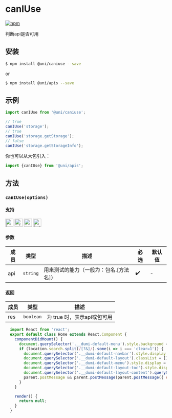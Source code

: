 # canIUse 

[![npm](https://img.shields.io/npm/v/@uni/caniuse.svg)](https://www.npmjs.com/package/@uni/caniuse)

判断api是否可用

## 安装

```bash
$ npm install @uni/caniuse --save
```
or
```bash
$ npm install @uni/apis --save
```
## 示例

```javascript
import canIUse from '@uni/caniuse';

// true
canIUse('storage');
// true
canIUse('storage.getStorage');
// false
canIUse('storage.getStorageInfo');

```

你也可以从大包引入：

```js
import {canIUse} from '@uni/apis';
```

## 方法

### `canIUse(options)`

#### 支持

<img alt="browser" src="https://gw.alicdn.com/tfs/TB1uYFobGSs3KVjSZPiXXcsiVXa-200-200.svg" width="25px" height="25px" title="h5" /> <img alt="miniApp" src="https://gw.alicdn.com/tfs/TB1bBpmbRCw3KVjSZFuXXcAOpXa-200-200.svg" width="25px" height="25px" title="阿里小程序" /> <img alt="wechatMiniprogram" src="https://img.alicdn.com/tfs/TB1slcYdxv1gK0jSZFFXXb0sXXa-200-200.svg" width="25px" height="25px" title="微信小程序"> <img alt="bytedanceMicroApp" src="https://gw.alicdn.com/tfs/TB1jFtVzO_1gK0jSZFqXXcpaXXa-200-200.svg" width="25px" height="25px" title="字节跳动小程序">

#### 参数

| 成员 | 类型 | 描述 | 必选 | 默认值 |
| --- | --- | --- | --- | --- |
| api | `string` | 用来测试的能力（一般为：包名.[方法名]） | ✔️ | - |

#### 返回

| 成员 | 类型 | 描述 |
| --- | --- | --- |
| res | `boolean` | 为 true 时，表示api或包可用 |


```jsx | inline
  import React from 'react';
  export default class Home extends React.Component {
    componentDidMount() {
      document.querySelector('.__dumi-default-menu').style.background = '#fff';
      if (location.search.split(/[?&]/).some(i => i === 'clear=1')) {
        document.querySelector('.__dumi-default-navbar').style.display = 'none';
        document.querySelector('.__dumi-default-layout').classList = [];
        document.querySelector('.__dumi-default-menu').style.display = 'none';
        document.querySelector('.__dumi-default-layout-toc').style.display = 'none';
        document.querySelector('.__dumi-default-layout-content').querySelector('.markdown').querySelector('h1').style.marginTop = 0;
        parent.postMessage && parent.postMessage(parent.postMessage({ event: 'syncIframeHeight', height: document.querySelector('.__dumi-default-layout-content').offsetHeight }, '*'));
      }
    }

    render() {
      return null;
    }
  }
```

